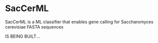 # SacCerML
SacCerML is a ML classifier that enables gene calling for Saccharomyces cerevisiae FASTA sequences


IS BEING BUILT...
